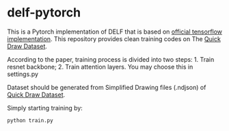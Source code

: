 # delf-pytorch

This is a Pytorch implementation of DELF that is based on [official tensorflow implementation](https://github.com/tensorflow/models/tree/master/research/delf). This repository provides clean training codes on The [Quick Draw Dataset](https://github.com/googlecreativelab/quickdraw-dataset).

According to the paper, training process is divided into two steps: 1. Train resnet backbone; 2. Train attention layers. You may choose this in settings.py

Dataset should be generated from Simplified Drawing files (.ndjson) of [Quick Draw Dataset](https://github.com/googlecreativelab/quickdraw-dataset).

Simply starting training by: 
```
python train.py 
```
